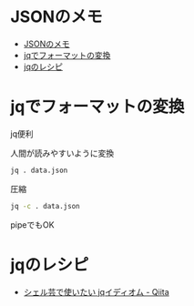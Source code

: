 # JSONのメモ

- [JSONのメモ](#jsonのメモ)
- [jqでフォーマットの変換](#jqでフォーマットの変換)
- [jqのレシピ](#jqのレシピ)

# jqでフォーマットの変換

jq便利

人間が読みやすいように変換
```sh
jq . data.json
```

圧縮
```sh
jq -c . data.json
```

pipeでもOK

# jqのレシピ

- [シェル芸で使いたい jqイディオム \- Qiita](https://qiita.com/nmrmsys/items/5b4a4bd2e3909db161b1)
  